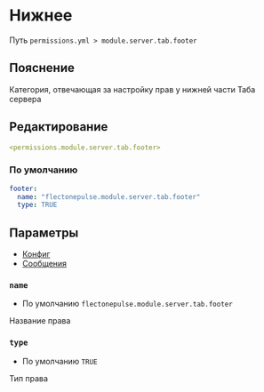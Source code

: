 # Нижнее
Путь `permissions.yml > module.server.tab.footer`

## Пояснение
Категория, отвечающая за настройку прав у нижней части Таба сервера

## Редактирование
```yaml
<permissions.module.server.tab.footer>
```

### По умолчанию
```yaml
footer:
  name: "flectonepulse.module.server.tab.footer"
  type: TRUE
```

## Параметры

- [Конфиг](/ru/config/module/server/tab/footer/)
- [Сообщения](/ru/messages/ru_ru/module/server/tab/footer/)

### `name`
- По умолчанию `flectonepulse.module.server.tab.footer`

Название права

### `type`
- По умолчанию `TRUE`

Тип права

<!--@include: @/ru/parts/permission.md-->

